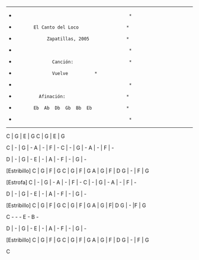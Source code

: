 **************************************************
*                                                *
*            El Canto del Loco                  *
*                 Zapatillas, 2005              *
*                                                *
*                   Canción:                     *
*                   Vuelve 			*
*                                                *
*              Afinación:                       *
*            Eb  Ab  Db  Gb  Bb  Eb             *
*                                                *
**************************************************

C | G | E | G
C | G | E | G

C | - | G  | -
A | - | F  | -
C | - | G  | -
A | - | F  | -

D | - | G | - 
E | - | A | -
F | - | G | -

[Estribillo]
C  | G  | F | G
C  | G  | F | G
A  | G  | F | D
G  | -  | F | G 

[Estrofa]
C | - | G  | -
A | - | F  | -
C | - | G  | -
A | - | F  | -

D | - | G | - 
E | - | A | -
F | - | G | -

[Estribillo]
C  | G  | F  | G
C  | G  | F  | G
A | G | F|  D
G | - |F | G 

C - - - 
E - B -

D | - | G | - 
E | - | A | -
F | - | G | -

[Estribillo]
C | G | F | G
C | G | F | G
A | G | F | D
G | - | F | G 

C
